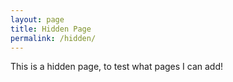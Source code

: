 ```yaml
---
layout: page
title: Hidden Page
permalink: /hidden/
---
```

This is a hidden page, to test what pages I can add! 

 
